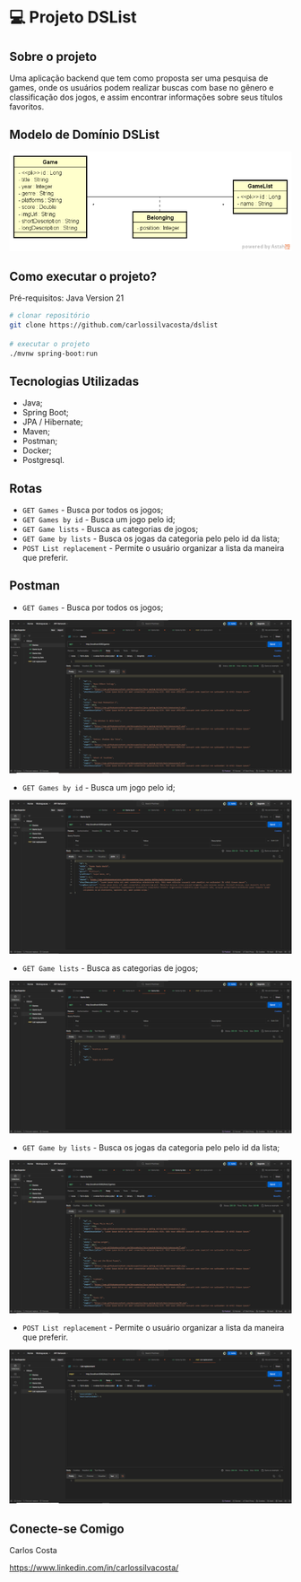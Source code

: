 # :computer: Projeto DSList

## Sobre o projeto
Uma aplicação backend que tem como proposta ser uma pesquisa de games, onde os usuários podem realizar buscas com base no gênero e classificação dos jogos, e assim encontrar informações sobre seus títulos favoritos.

## Modelo de Domínio DSList

![Modelo de domínio DSList](https://raw.githubusercontent.com/devsuperior/java-spring-dslist/main/resources/dslist-model.png)

## Como executar o projeto?
Pré-requisitos: Java Version 21

```bash
# clonar repositório
git clone https://github.com/carlossilvacosta/dslist

# executar o projeto
./mvnw spring-boot:run
```
## Tecnologias Utilizadas
- Java;
- Spring Boot;
- JPA / Hibernate;
- Maven;
- Postman;
- Docker;
- Postgresql.

## Rotas

- `GET Games` - Busca por todos os jogos;
- `GET Games by id` - Busca um jogo pelo id;
- `GET Game lists` - Busca as categorias de jogos;
- `GET Game by lists` - Busca os jogas da categoria pelo pelo id da lista;
- `POST List replacement` - Permite o usuário organizar a lista da maneira que preferir.

## Postman

- `GET Games` - Busca por todos os jogos;

![GET Games](https://github.com/carlossilvacosta/dslist/blob/main/imgs-readme.md/foto01.png)


- `GET Games by id` - Busca um jogo pelo id;

![GET Games by id](https://github.com/carlossilvacosta/dslist/blob/main/imgs-readme.md/foto02.png)


- `GET Game lists` - Busca as categorias de jogos;

![GET Games lists](https://github.com/carlossilvacosta/dslist/blob/main/imgs-readme.md/foto03.png)


- `GET Game by lists` - Busca os jogas da categoria pelo pelo id da lista;

![GET Games by lists](https://github.com/carlossilvacosta/dslist/blob/main/imgs-readme.md/foto04.png)


- `POST List replacement` - Permite o usuário organizar a lista da maneira que preferir.

![GET List replacement](https://github.com/carlossilvacosta/dslist/blob/main/imgs-readme.md/foto05.png)


## Conecte-se Comigo

Carlos Costa

https://www.linkedin.com/in/carlossilvacosta/
